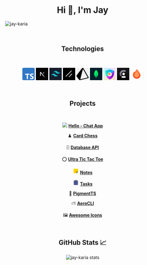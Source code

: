<h1 align="center">Hi 👋, I'm Jay</h1>

<p align="left"> <img src="https://komarev.com/ghpvc/?username=jay-karia&label=Profile%20views&color=0e75b6&style=flat" alt="jay-karia" /> </p>

<br>
<h2 align="center"><b>Technologies</b></h2><br>
<p align="center">
  <img src="https://raw.githubusercontent.com/Jay-Karia/Jay-Karia/main/assets/typescript.png" alt="Typescript" width="40" height="40"/>
  <img src="https://raw.githubusercontent.com/Jay-Karia/Jay-Karia/main/assets/next.png" alt="Next.js" width="40" height="40"/>
  <img src="https://raw.githubusercontent.com/Jay-Karia/Jay-Karia/main/assets/tailwind.png" alt="Tailwind CSS" width="40" height="40"/>
  <img src="https://raw.githubusercontent.com/Jay-Karia/Jay-Karia/main/assets/shadcn.png" alt="Shadcn UI" width="40" height="40"/>
  <img src="https://raw.githubusercontent.com/Jay-Karia/Jay-Karia/main/assets/prisma.png" alt="Prisma" width="40" height="40"/>
  <img src="https://raw.githubusercontent.com/Jay-Karia/Jay-Karia/main/assets/mongo.png" alt="MongoDB" width="40" height="40"/>
  <img src="https://raw.githubusercontent.com/Jay-Karia/Jay-Karia/main/assets/nextauth.png" alt="NextAuth" width="40" height="40"/>
  <img src="https://raw.githubusercontent.com/Jay-Karia/Jay-Karia/main/assets/clerk.png" alt="Clerk" width="40" height="40"/>
  <img src="https://raw.githubusercontent.com/Jay-Karia/Jay-Karia/main/assets/hono.png" alt="Hono" width="40" height="40"/>
</p>

<br>
<h2 align="center"><b>Projects</b></h2><br>

<p align="center"><img src="https://upload.wikimedia.org/wikipedia/commons/thumb/d/da/Eo_circle_purple_letter-h.svg/1200px-Eo_circle_purple_letter-h.svg.png" height="20"> <a href="https://github.com/Jay-Karia/Hello"><b>Hello - Chat App</b></a></p>

<p align="center">♟️ <a href="https://github.com/Jay-Karia/card-chess"><b>Card Chess</b></a></p>
<p align="center">🗄 <a href="https://github.com/Jay-Karia/database-api"><b>Database API</b></a></p>
<p align="center">⭕ <a href="https://github.com/Jay-Karia/ultra-tic"><b>Ultra Tic Tac Toe</b></a></p>
<p align="center"><img src="/assets/notes.png" height="20"> <a href="https://github.com/Jay-Karia/tasks"> <a href="https://github.com/Jay-Karia/notes"><b>Notes</b></a></p>
<p align="center"><img src="/assets/tasks.png" height="20"> <a href="https://github.com/Jay-Karia/tasks"><b>Tasks</b></a></p>
<p align="center">🎨 <a href="https://github.com/Jay-Karia/pigment-ts"><b>PigmentTS</b></a></p>
<p align="center">⛅ <a href="https://github.com/Jay-Karia/aero-cli"><b>AeroCLI</b></a></p>
<p align="center">🖼️ <a href="https://github.com/Jay-Karia/awesome-icons"><b>Awesome Icons</b></a></p>

<br>
<h2 align="center"><b>GitHub Stats 📈</b></h2>

<p align="center"><img align="center" src="https://github-readme-stats-rust-omega-82.vercel.app/api?username=Jay-Karia&theme=aura&show=reviews" alt="jay-karia stats" /></p>
